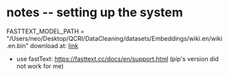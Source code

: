 # notes -- setting up the system
FASTTEXT_MODEL_PATH = "/Users/neo/Desktop/QCRI/DataCleaning/datasets/Embeddings/wiki.en/wiki.en.bin"
download at: [link](https://fasttext.cc/docs/en/pretrained-vectors.html)

- use fastText:
https://fasttext.cc/docs/en/support.html
(pip's version did not work for me)